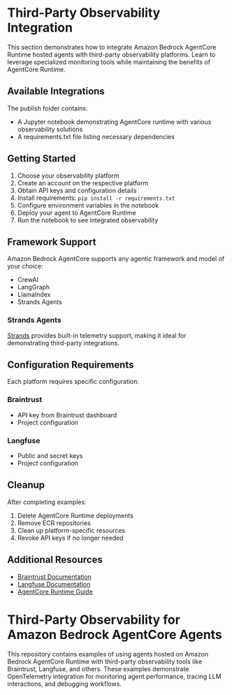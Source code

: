 # Third-Party Observability Integration

This section demonstrates how to integrate Amazon Bedrock AgentCore Runtime hosted agents with  third-party observability platforms. Learn to leverage specialized monitoring tools while maintaining the benefits of AgentCore Runtime.

## Available Integrations

The publish folder contains:
- A Jupyter notebook demonstrating AgentCore runtime with various observability solutions
- A requirements.txt file listing necessary dependencies

## Getting Started

1. Choose your observability platform
2. Create an account on the respective platform
3. Obtain API keys and configuration details
4. Install requirements: `pip install -r requirements.txt`
5. Configure environment variables in the notebook
6. Deploy your agent to AgentCore Runtime
7. Run the notebook to see integrated observability


## Framework Support

Amazon Bedrock AgentCore supports any agentic framework and model of your choice:
- CrewAI
- LangGraph
- LlamaIndex
- Strands Agents

### Strands Agents
[Strands](https://strandsagents.com/latest/) provides built-in telemetry support, making it ideal for demonstrating third-party integrations.

## Configuration Requirements

Each platform requires specific configuration:

### Braintrust
- API key from Braintrust dashboard
- Project configuration

### Langfuse
- Public and secret keys
- Project configuration

## Cleanup

After completing examples:
1. Delete AgentCore Runtime deployments
2. Remove ECR repositories
3. Clean up platform-specific resources
4. Revoke API keys if no longer needed

## Additional Resources

- [Braintrust Documentation](https://www.braintrust.dev/docs)
- [Langfuse Documentation](https://langfuse.com/docs)
- [AgentCore Runtime Guide](https://docs.aws.amazon.com/bedrock-agentcore/latest/userguide/runtime.html)

# Third-Party Observability for Amazon Bedrock AgentCore Agents

This repository contains examples of using agents hosted on Amazon Bedrock AgentCore Runtime with third-party observability tools like Braintrust, Langfuse, and others. These examples demonstrate OpenTelemetry integration for monitoring agent performance, tracing LLM interactions, and debugging workflows.

